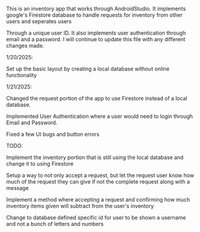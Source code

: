 This is an inventory app that works through AndroidStudio. It implements google's Firestore database to handle requests for inventory from other users and seperates users

Through a unique user ID. It also implements user authentication through email and a password. I will continue to update this file with any different changes made.


1/20/2025:

Set up the basic layout by creating a local database without online functionality

1/21/2025: 

Changed the request portion of the app to use Firestore instead of a local database. 

Implemented User Authentication where a user would need to login through Email and Password.

Fixed a few UI bugs and button errors

TODO: 

Implement the inventory portion that is still using the local database and change it to using Firestore

Setup a way to not only accept a request, but let the request user know how much of the request they can give if not the complete request along with a message

Implement a method where accepting a request and confirming how much inventory items given will subtract from the user's inventory

Change to database defined specific id for user to be shown a username and not a bunch of letters and numbers

